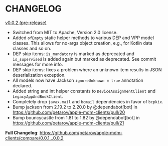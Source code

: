 CHANGELOG
=============================

[v0.0.2 (pre-release)](https://github.com/petarov/apple-mdm-clients/releases/tag/0.0.2)

* Switched from MIT to Apache, Version 2.0 license.
* Added `ofEmpty` static helper methods to various DEP and VPP model classes. This allows for no-args object creation, e.g., for Kotlin data classes and so on.
* DEP skip items: `is_mandatory` is marked as deprecated and `is_supervised` is added again but marked as deprecated. See commit messages for more info.
* DEP skip items: fixes a problem where an unknown item results in JSON deserialization exception.
* All models now have Jackson `ignoreUnknown = true` annotation declared.
* Added string and int helper constants to `DeviceAssignmentClient` and `LegacyAppAndBookClient`.
* Completely drop `javax.mail` and `bcmail` dependencies in favor of `bcpkix`.
* Bump jackson from 2.19.2 to 2.20.0 by @dependabot[bot] in https://github.com/petarov/apple-mdm-clients/pull/20
* Bump bouncycastle from 1.81 to 1.82 by @dependabot[bot] in https://github.com/petarov/apple-mdm-clients/pull/21


**Full Changelog**: https://github.com/petarov/apple-mdm-clients/compare/0.0.1...0.0.2